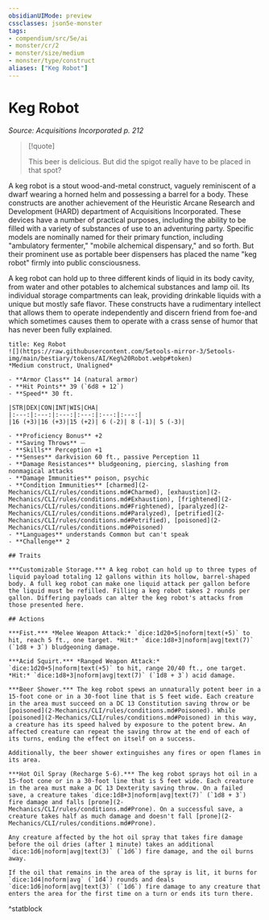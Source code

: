 ```yaml
---
obsidianUIMode: preview
cssclasses: json5e-monster
tags:
- compendium/src/5e/ai
- monster/cr/2
- monster/size/medium
- monster/type/construct
aliases: ["Keg Robot"]
---
```

# Keg Robot
*Source: Acquisitions Incorporated p. 212*  

> [!quote]  
> 
> This beer is delicious. But did the spigot really have to be placed in that spot?

A keg robot is a stout wood-and-metal construct, vaguely reminiscent of a dwarf wearing a horned helm and possessing a barrel for a body. These constructs are another achievement of the Heuristic Arcane Research and Development (HARD) department of Acquisitions Incorporated. These devices have a number of practical purposes, including the ability to be filled with a variety of substances of use to an adventuring party. Specific models are nominally named for their primary function, including "ambulatory fermenter," "mobile alchemical dispensary," and so forth. But their prominent use as portable beer dispensers has placed the name "keg robot" firmly into public consciousness.

A keg robot can hold up to three different kinds of liquid in its body cavity, from water and other potables to alchemical substances and lamp oil. Its individual storage compartments can leak, providing drinkable liquids with a unique but mostly safe flavor. These constructs have a rudimentary intellect that allows them to operate independently and discern friend from foe-and which sometimes causes them to operate with a crass sense of humor that has never been fully explained.

```ad-statblock
title: Keg Robot
![](https://raw.githubusercontent.com/5etools-mirror-3/5etools-img/main/bestiary/tokens/AI/Keg%20Robot.webp#token)
*Medium construct, Unaligned*

- **Armor Class** 14 (natural armor)
- **Hit Points** 39 (`6d8 + 12`)
- **Speed** 30 ft.

|STR|DEX|CON|INT|WIS|CHA|
|:---:|:---:|:---:|:---:|:---:|:---:|
|16 (+3)|16 (+3)|15 (+2)| 6 (-2)| 8 (-1)| 5 (-3)|

- **Proficiency Bonus** +2
- **Saving Throws** ⏤
- **Skills** Perception +1
- **Senses** darkvision 60 ft., passive Perception 11
- **Damage Resistances** bludgeoning, piercing, slashing from nonmagical attacks
- **Damage Immunities** poison, psychic
- **Condition Immunities** [charmed](2-Mechanics/CLI/rules/conditions.md#Charmed), [exhaustion](2-Mechanics/CLI/rules/conditions.md#Exhaustion), [frightened](2-Mechanics/CLI/rules/conditions.md#Frightened), [paralyzed](2-Mechanics/CLI/rules/conditions.md#Paralyzed), [petrified](2-Mechanics/CLI/rules/conditions.md#Petrified), [poisoned](2-Mechanics/CLI/rules/conditions.md#Poisoned)
- **Languages** understands Common but can't speak
- **Challenge** 2

## Traits

***Customizable Storage.*** A keg robot can hold up to three types of liquid payload totaling 12 gallons within its hollow, barrel-shaped body. A full keg robot can make one liquid attack per gallon before the liquid must be refilled. Filling a keg robot takes 2 rounds per gallon. Differing payloads can alter the keg robot's attacks from those presented here.

## Actions

***Fist.*** *Melee Weapon Attack:* `dice:1d20+5|noform|text(+5)` to hit, reach 5 ft., one target. *Hit:* `dice:1d8+3|noform|avg|text(7)` (`1d8 + 3`) bludgeoning damage.

***Acid Squirt.*** *Ranged Weapon Attack:* `dice:1d20+5|noform|text(+5)` to hit, range 20/40 ft., one target. *Hit:* `dice:1d8+3|noform|avg|text(7)` (`1d8 + 3`) acid damage.

***Beer Shower.*** The keg robot spews an unnaturally potent beer in a 15-foot cone or in a 30-foot line that is 5 feet wide. Each creature in the area must succeed on a DC 13 Constitution saving throw or be [poisoned](2-Mechanics/CLI/rules/conditions.md#Poisoned). While [poisoned](2-Mechanics/CLI/rules/conditions.md#Poisoned) in this way, a creature has its speed halved by exposure to the potent brew. An affected creature can repeat the saving throw at the end of each of its turns, ending the effect on itself on a success.

Additionally, the beer shower extinguishes any fires or open flames in its area.

***Hot Oil Spray (Recharge 5-6).*** The keg robot sprays hot oil in a 15-foot cone or in a 30-foot line that is 5 feet wide. Each creature in the area must make a DC 13 Dexterity saving throw. On a failed save, a creature takes `dice:1d8+3|noform|avg|text(7)` (`1d8 + 3`) fire damage and falls [prone](2-Mechanics/CLI/rules/conditions.md#Prone). On a successful save, a creature takes half as much damage and doesn't fall [prone](2-Mechanics/CLI/rules/conditions.md#Prone).

Any creature affected by the hot oil spray that takes fire damage before the oil dries (after 1 minute) takes an additional `dice:1d6|noform|avg|text(3)` (`1d6`) fire damage, and the oil burns away.

If the oil that remains in the area of the spray is lit, it burns for `dice:1d4|noform|avg` (`1d4`) rounds and deals `dice:1d6|noform|avg|text(3)` (`1d6`) fire damage to any creature that enters the area for the first time on a turn or ends its turn there.
```
^statblock